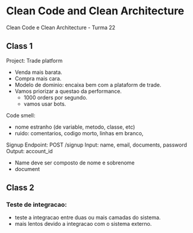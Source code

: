 # Clean Code and Clean Architecture

Clean Code e Clean Architecture - Turma 22

## Class 1

Project: Trade platform
* Venda mais barata.
* Compra mais cara.
* Modelo de dominio: encaixa bem com a plataform de trade.
* Vamos priorizar a questao da performance.
  * 1000 orders por segundo.
  * vamos usar bots.

Code smell:
* nome estranho (de variable, metodo, classe, etc)
* ruido: comentarios, codigo morto, linhas em branco, 


Signup
    Endpoint: POST /signup
    Input: name, email, documents, password
    Output: account_id

* Name deve ser composto de nome e sobrenome
* document

## Class 2

### Teste de integracao: 

* teste a integracao entre duas ou mais camadas do sistema.
* mais lentos devido a integracao com o sistema externo.
